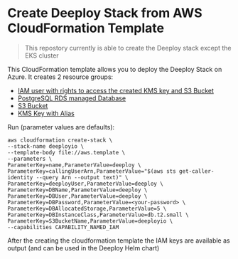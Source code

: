 # Create Deeploy Stack from AWS CloudFormation Template
> This repostory currently is able to create the Deeploy stack except the EKS cluster

This CloudFormation template allows you to deploy the Deeploy Stack on Azure. It creates 2 resource groups:
* [IAM user with rights to access the created KMS key and S3 Bucket](https://docs.aws.amazon.com/IAM/latest/UserGuide/introduction_identity-management.html#intro-identity-users)
* [PostgreSQL RDS managed Database](https://docs.aws.amazon.com/AmazonRDS/latest/UserGuide/Welcome.html)
* [S3 Bucket](https://docs.aws.amazon.com/AmazonS3/latest/userguide/Welcome.html)
* [KMS Key with Alias](https://docs.aws.amazon.com/kms/latest/developerguide/overview.html)

Run (parameter values are defaults):

```
aws cloudformation create-stack \
--stack-name deeployio \
--template-body file://aws.template \
--parameters \
ParameterKey=name,ParameterValue=deeploy \
ParameterKey=callingUserArn,ParameterValue="$(aws sts get-caller-identity --query Arn --output text)" \
ParameterKey=deeployUser,ParameterValue=deeploy \
ParameterKey=DBName,ParameterValue=deeploy \
ParameterKey=DBUser,ParameterValue=deeploy \
ParameterKey=DBPassword,ParameterValue=<your-password> \
ParameterKey=DBAllocatedStorage,ParameterValue=5 \
ParameterKey=DBInstanceClass,ParameterValue=db.t2.small \
ParameterKey=S3BucketName,ParameterValue=deeployio \
--capabilities CAPABILITY_NAMED_IAM
```

After the creating the cloudformation template the IAM keys are available as output (and can be used in the Deeploy Helm chart)